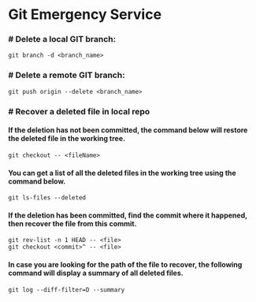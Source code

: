# Git Emergency Service

### # Delete a local GIT branch:
    git branch -d <branch_name>

### # Delete a remote GIT branch:
    git push origin --delete <branch_name>
    
### # Recover a deleted file in local repo 
#### If the deletion has not been committed, the command below will restore the deleted file in the working tree.
    git checkout -- <fileName>
#### You can get a list of all the deleted files in the working tree using the command below.
    git ls-files --deleted

#### If the deletion has been committed, find the commit where it happened, then recover the file from this commit.
    git rev-list -n 1 HEAD -- <file>
    git checkout <commit>^ -- <file>

#### In case you are looking for the path of the file to recover, the following command will display a summary of all deleted files.
    git log --diff-filter=D --summary

